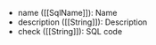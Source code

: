 - name        ([[SqlName]]): Name
- description ([[String]]): Description
- check       ([[String]]): SQL code
